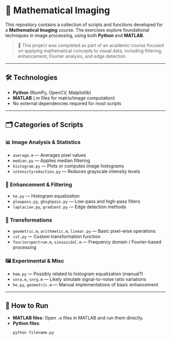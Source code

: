 # 🧠 Mathematical Imaging

This repository contains a collection of scripts and functions developed for a **Mathematical Imaging** course. The exercises explore foundational techniques in image processing, using both **Python** and **MATLAB**.

> 🧪 This project was completed as part of an academic course focused on applying mathematical concepts to visual data, including filtering, enhancement, Fourier analysis, and edge detection.

---

## 🛠️ Technologies
- **Python** (NumPy, OpenCV, Matplotlib)
- **MATLAB** (.m files for matrix/image computation)
- No external dependencies required for most scripts

---

## 🗂️ Categories of Scripts

### 📊 Image Analysis & Statistics
- `average.m` — Averages pixel values
- `median.py` — Applies median filtering
- `histogram.py` — Plots or computes image histograms
- `intensityreduction.py` — Reduces grayscale intensity levels

### 🎨 Enhancement & Filtering
- `he.py` — Histogram equalization
- `glowpass.py`, `ghighpass.py` — Low-pass and high-pass filters
- `laplacian.py`, `gradient.py` — Edge detection methods

### 🧮 Transformations
- `geometric.m`, `arithmetic.m`, `linear.py` — Basic pixel-wise operations
- `cst.py` — Custom transformation function
- `fourierspectrum.m`, `sinusoidal.m` — Frequency domain / Fourier-based processing

### 🖼️ Experimental & Misc
- `hem.py` — Possibly related to histogram equalization (manual?)
- `snra.m`, `snrg.m` — Likely simulate signal-to-noise ratio variations
- `he.py`, `geometric.m` — Manual implementations of basic enhancement

---

## 🧭 How to Run

- **MATLAB files**: Open `.m` files in MATLAB and run them directly.
- **Python files**: 
  ```bash
  python filename.py
